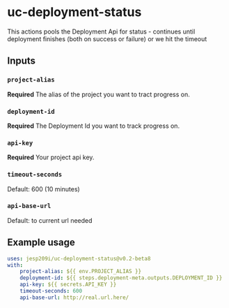 # uc-deployment-status

This actions pools the Deployment Api for status - continues until deployment finishes (both on success or failure) or we hit the timeout 

## Inputs

### `project-alias`

**Required** The alias of the project you want to tract progress on.

### `deployment-id`

**Required** The Deployment Id you want to track progress on.

### `api-key`

**Required** Your project api key.

### `timeout-seconds`

Default: 600 (10 minutes)

### `api-base-url`

Default: to current url needed

## Example usage

```yaml
uses: jesp209i/uc-deployment-status@v0.2-beta8
with:
    project-alias: ${{ env.PROJECT_ALIAS }}
    deployment-id: ${{ steps.deployment-meta.outputs.DEPLOYMENT_ID }}
    api-key: ${{ secrets.API_KEY }}
    timeout-seconds: 600
    api-base-url: http://real.url.here/
```

